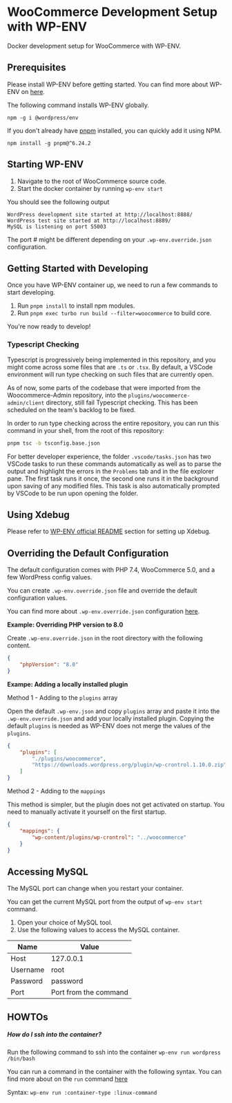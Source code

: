 # WooCommerce Development Setup with WP-ENV

Docker development setup for WooCommerce with WP-ENV.

## Prerequisites

Please install WP-ENV before getting started. You can find more about WP-ENV on [here](https://github.com/WordPress/gutenberg/tree/master/packages/env).

The following command installs WP-ENV globally.

`npm -g i @wordpress/env`

If you don't already have [pnpm](https://pnpm.io/installation) installed, you can quickly add it using NPM.

`npm install -g pnpm@^6.24.2`

## Starting WP-ENV

1. Navigate to the root of WooCommerce source code.
2. Start the docker container by running `wp-env start`

You should see the following output

```
WordPress development site started at http://localhost:8888/
WordPress test site started at http://localhost:8889/
MySQL is listening on port 55003
```

The port # might be different depending on your `.wp-env.override.json` configuration.

## Getting Started with Developing

Once you have WP-ENV container up, we need to run a few commands to start developing.

1. Run `pnpm install` to install npm modules.
2. Run `pnpm exec turbo run build --filter=woocommerce` to build core.

You're now ready to develop!

### Typescript Checking

Typescript is progressively being implemented in this repository, and you might come across some files that are `.ts` or `.tsx`. By default, a VSCode environment will run type checking on such files that are currently open. 

As of now, some parts of the codebase that were imported from the Woocommerce-Admin repository, into the `plugins/woocommerce-admin/client` directory, still fail Typescript checking. This has been scheduled on the team's backlog to be fixed.

In order to run type checking across the entire repository, you can run this command in your shell, from the root of this repository:

```sh
pnpm tsc -b tsconfig.base.json
```

For better developer experience, the folder `.vscode/tasks.json` has two VSCode tasks to run these commands automatically as well as to parse the output and highlight the errors in the `Problems` tab and in the file explorer pane. The first task runs it once, the second one runs it in the background upon saving of any modified files. This task is also automatically prompted by VSCode to be run upon opening the folder.


## Using Xdebug

Please refer to [WP-ENV official README](https://github.com/WordPress/gutenberg/tree/master/packages/env#using-xdebug) section for setting up Xdebug.

## Overriding the Default Configuration

The default configuration comes with PHP 7.4, WooCommerce 5.0, and a few WordPress config values.

You can create `.wp-env.override.json` file and override the default configuration values.

You can find more about `.wp-env.override.json` configuration [here](https://github.com/WordPress/gutenberg/tree/master/packages/env#wp-envoverridejson).

**Example: Overriding PHP version to 8.0**

Create `.wp-env.override.json` in the root directory with the following content.

```json
{
	"phpVersion": "8.0"
}
```

**Exampe: Adding a locally installed plugin**

Method 1 - Adding to the `plugins` array

Open the default `.wp-env.json` and copy `plugins` array and paste it into the `.wp-env.override.json` and add your locally installed plugin. Copying the default `plugins` is needed as WP-ENV does not merge the values of the `plugins`.

```json
{
	"plugins": [
		"./plugins/woocommerce",
		"https://downloads.wordpress.org/plugin/wp-crontrol.1.10.0.zip"
	]
}
```

Method 2 - Adding to the `mappings`

This method is simpler, but the plugin does not get activated on startup. You need to manually activate it yourself on the first startup.

```json
{
	"mappings": {
		"wp-content/plugins/wp-crontrol": "../woocommerce"
	}
}
```

## Accessing MySQL

The MySQL port can change when you restart your container.

You can get the current MySQL port from the output of `wp-env start` command.

1. Open your choice of MySQL tool.
2. Use the following values to access the MySQL container.

| Name     | Value                 |
| -------- | --------------------- |
| Host     | 127.0.0.1             |
| Username | root                  |
| Password | password              |
| Port     | Port from the command |

## HOWTOs

##### How do I ssh into the container?

Run the following command to ssh into the container
`wp-env run wordpress /bin/bash`

You can run a command in the container with the following syntax. You can find more about on the `run` command [here](https://github.com/WordPress/gutenberg/tree/master/packages/env#wp-env-run-container-command)

Syntax:
`wp-env run :container-type :linux-command`
